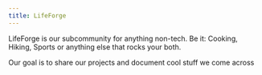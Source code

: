 ```yaml
---
title: LifeForge
---
```


LifeForge is our subcommunity for anything non-tech.
Be it: Cooking, Hiking, Sports or anything else that rocks your both.

Our goal is to share our projects and document cool stuff we come across
